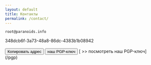 ```yaml
---
layout: default
title: Контакты
permalink: /contact/
---
```

```
root@paranoids.info
```
<div id="code">348dcb6f-3a73-48a8-86dc-4383b1b08942</div>
<br>
<button class="glo" id="copy">Копировать адрес</button>
<button class="glo" href="/pgp">наш PGP-ключ</button>
[ >> посмотреть наш PGP-ключ](/pgp)

